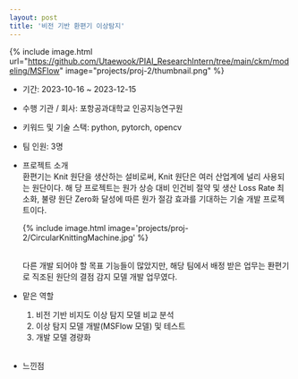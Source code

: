 ```yaml
---
layout: post
title: '비전 기반 환편기 이상탐지'
---
```


{% include image.html url="https://github.com/Utaewook/PIAI_ResearchIntern/tree/main/ckm/modeling/MSFlow" image="projects/proj-2/thumbnail.png" %}

- 기간: 2023-10-16 ~ 2023-12-15
- 수행 기관 / 회사: 포항공과대학교 인공지능연구원
- 키워드 및 기술 스택: python, pytorch, opencv
- 팀 인원: 3명
- 프로젝트 소개<br>
    환편기는 Knit 원단을 생산하는 설비로써, Knit 원단은 여러 산업계에 널리 사용되는 원단이다. 해    당 프로젝트는 원가 상승 대비 인건비 절약 및 생산 Loss Rate 최소화, 불량 원단 Zero화 달성에 따른 원가 절감 효과를 기대하는 기술 개발 프로젝트이다.

    {% include image.html image='projects/proj-2/CircularKnittingMachine.jpg' %}<br><br>



    다른 개발 되어야 할 목표 기능들이 많았지만, 해당 팀에서 배정 받은 업무는 퐌편기로 직조된 원단의 결점 감지 모델 개발 업무였다. 

    

- 맡은 역할<br>
    1. 비전 기반 비지도 이상 탐지 모델 비교 분석
    2. 이상 탐지 모델 개발(MSFlow 모델) 및 테스트
    3. 개발 모델 경량화<br><br>


- 느낀점<br>

